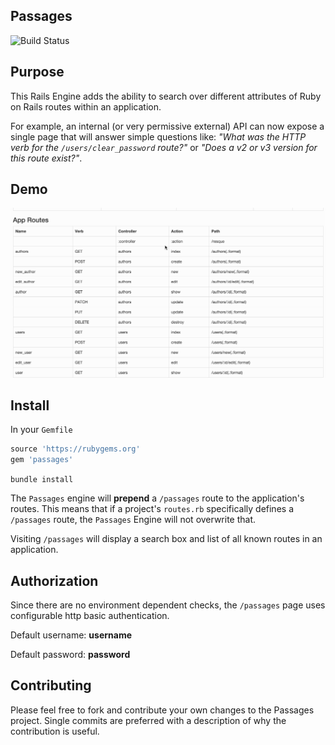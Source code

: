 ## Passages

![Build Status](https://travis-ci.org/yez/passages.svg?branch=master)

## Purpose

This Rails Engine adds the ability to search over different attributes of Ruby on Rails routes within an application.

For example, an internal (or very permissive external) API can now expose a single page that will answer simple questions like: *"What was the HTTP verb for the `/users/clear_password` route?"* or *"Does a v2 or v3 version for this route exist?"*.

## Demo

![Demo](demo.gif)

## Install

In your `Gemfile`

```ruby
source 'https://rubygems.org'
gem 'passages'
```

`bundle install`

The `Passages` engine will **prepend** a `/passages` route to the application's routes. This means that if a project's `routes.rb` specifically defines a `/passages` route, the `Passages` Engine will not overwrite that.

Visiting `/passages` will display a search box and list of all known routes in an application.

## Authorization

Since there are no environment dependent checks, the `/passages` page uses configurable http basic authentication.

Default username: **username**

Default password: **password**

## Contributing

Please feel free to fork and contribute your own changes to the Passages project. Single commits are preferred with a description of why the contribution is useful.
